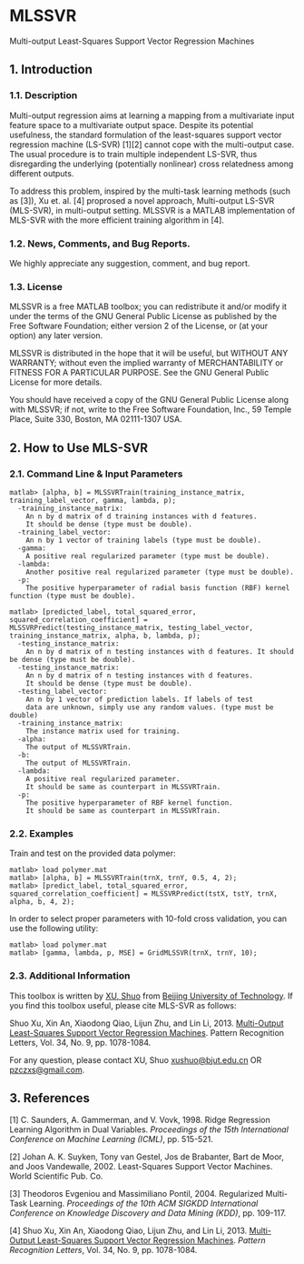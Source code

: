 # MLSSVR
Multi-output Least-Squares Support Vector Regression Machines

## 1. Introduction

### 1.1. Description
Multi-output regression aims at learning a mapping from a multivariate input feature space to a multivariate output space. Despite its potential usefulness, the standard formulation of the least-squares support vector regression machine (LS-SVR) [1][2] cannot cope with the multi-output case. The usual procedure is to train multiple independent LS-SVR, thus disregarding the underlying (potentially nonlinear) cross relatedness among different outputs. 

To address this problem, inspired by the multi-task learning methods (such as [3]), Xu et. al. [4] proprosed a novel approach, Multi-output LS-SVR (MLS-SVR), in multi-output setting. MLSSVR is a MATLAB implementation of MLS-SVR with the more efficient training algorithm in [4]. 

### 1.2. News, Comments, and Bug Reports.
We highly appreciate any suggestion, comment, and bug report.

### 1.3. License
MLSSVR is a free MATLAB toolbox; you can redistribute it and/or modify it under the terms of the GNU General Public License as published by the Free Software Foundation; either version 2 of the License, or (at your option) any later version.

MLSSVR is distributed in the hope that it will be useful, but WITHOUT ANY WARRANTY; without even the implied warranty of MERCHANTABILITY or FITNESS FOR A PARTICULAR PURPOSE. See the GNU General Public License for more details.

You should have received a copy of the GNU General Public License along with MLSSVR; if not, write to the Free Software Foundation, Inc., 59 Temple Place, Suite 330, Boston, MA 02111-1307 USA.

## 2. How to Use MLS-SVR

### 2.1. Command Line & Input Parameters

```
matlab> [alpha, b] = MLSSVRTrain(training_instance_matrix, training_label_vector, gamma, lambda, p);
  -training_instance_matrix:
    An n by d matrix of d training instances with d features.
    It should be dense (type must be double).
  -training_label_vector:
    An n by 1 vector of training labels (type must be double).
  -gamma: 
    A positive real regularized parameter (type must be double). 
  -lambda: 
    Another positive real regularized parameter (type must be double). 
  -p: 
    The positive hyperparameter of radial basis function (RBF) kernel function (type must be double). 
```

```
matlab> [predicted_label, total_squared_error, squared_correlation_coefficient] = MLSSVRPredict(testing_instance_matrix, testing_label_vector, training_instance_matrix, alpha, b, lambda, p);
  -testing_instance_matrix: 
    An n by d matrix of n testing instances with d features. It should be dense (type must be double). 
  -testing_instance_matrix:
    An n by d matrix of n testing instances with d features.
    It should be dense (type must be double). 
  -testing_label_vector:
    An n by 1 vector of prediction labels. If labels of test
    data are unknown, simply use any random values. (type must be double)
  -training_instance_matrix: 
    The instance matrix used for training. 
  -alpha:
    The output of MLSSVRTrain.
  -b: 
    The output of MLSSVRTrain. 
  -lambda:
    A positive real regularized parameter.
    It should be same as counterpart in MLSSVRTrain. 
  -p: 
    The positive hyperparameter of RBF kernel function. 
    It should be same as counterpart in MLSSVRTrain.  
```

### 2.2. Examples

Train and test on the provided data polymer:

```
matlab> load polymer.mat
matlab> [alpha, b] = MLSSVRTrain(trnX, trnY, 0.5, 4, 2);
matlab> [predict_label, total_squared_error, squared_correlation_coefficient] = MLSSVRPredict(tstX, tstY, trnX, alpha, b, 4, 2); 
```

In order to select proper parameters with 10-fold cross validation, you can use the following utility: 

```
matlab> load polymer.mat
matlab> [gamma, lambda, p, MSE] = GridMLSSVR(trnX, trnY, 10); 
```

### 2.3. Additional Information

This toolbox is written by [XU, Shuo](http://54xushuo.net/wiki/) from [Beijing University of Technology](http://www.bjut.edu.cn). If you find this toolbox useful, please cite MLS-SVR as follows:

Shuo Xu, Xin An, Xiaodong Qiao, Lijun Zhu, and Lin Li, 2013. [Multi-Output Least-Squares Support Vector Regression Machines](http://doi.org/10.1016/j.patrec.2013.01.015). Pattern Recognition Letters, Vol. 34, No. 9, pp. 1078-1084. 

For any question, please contact XU, Shuo <xushuo@bjut.edu.cn> OR <pzczxs@gmail.com>.

## 3. References
[1] C. Saunders, A. Gammerman, and V. Vovk, 1998. Ridge Regression Learning Algorithm in Dual Variables. *Proceedings of the 15th International Conference on Machine Learning (ICML)*, pp. 515-521. 

[2] Johan A. K. Suyken, Tony van Gestel,  Jos de Brabanter, Bart de Moor, and Joos Vandewalle, 2002. Least-Squares Support Vector Machines. World Scientific Pub. Co.

[3] Theodoros Evgeniou and Massimiliano Pontil, 2004. Regularized Multi-Task Learning. *Proceedings of the 10th ACM SIGKDD International Conference on Knowledge Discovery and Data Mining (KDD)*, pp. 109-117. 

[4] Shuo Xu, Xin An, Xiaodong Qiao, Lijun Zhu, and Lin Li, 2013. [Multi-Output Least-Squares Support Vector Regression Machines](http://doi.org/10.1016/j.patrec.2013.01.015). *Pattern Recognition Letters*, Vol. 34, No. 9, pp. 1078-1084. 
